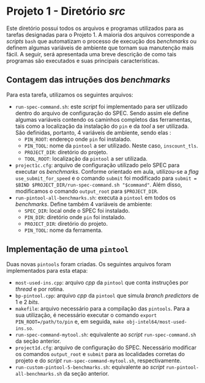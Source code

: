 # Projeto 1 - Diretório *src*

Este diretório possui todos os arquivos e programas utilizados para as tarefas designadas para o Projeto 1. A maioria dos arquivos corresponde a *scripts* `bash` que automatizam o processo de execução dos *benchmarks* ou definem algumas variáveis de ambiente que tornam sua manutenção mais fácil. A seguir, será apresentada uma breve descrição de como tais programas são executados e suas principais características.

## Contagem das intruções dos *benchmarks* 

Para esta tarefa, utilizamos os seguintes arquivos:

- `run-spec-command.sh`: este *script* foi implementado para ser utilizado dentro do arquivo de configuração do SPEC. Sendo assim ele define algumas variáveis contendo os caminhos completos das ferramentas, tais como a localização da instalação do `pin` e da *tool* a ser utilizada. São definidas, portanto, 4 variáveis de ambiente, sendo elas :
  - `PIN_ROOT`: endereço onde `pin` foi instalado.
  - `PIN_TOOL`: nome da `pintool` a ser utilizado. Neste caso, `inscount_tls`.
  - `PROJECT_DIR`: diretório do projeto.
  - `TOOL_ROOT`: localização da `pintool` a ser utilizada.
- `project1c.cfg`: arquivo de configuração utilizado pelo SPEC para executar os *benchmarks*. Conforme orientado em aula, utilizou-se a *flag* `use_submit_for_speed` e o comando `submit` foi modificado para `submit = $BIND $PROJECT_DIR/run-spec-command.sh "$command"`. Além disso, modificamos o comando `output_root` para `$PROJECT_DIR`.
- `run-pintool-all-benchmarks.sh`: executa a `pintool`  em todos os *benchmarks*. Define também 4 variáveis de ambiente:
  - `SPEC_DIR`: local onde o SPEC foi instalado.
  - `PIN_DIR`: diretório onde `pin` foi instalado.
  - `PROJECT_DIR`: diretório do projeto.
  - `PIN_TOOL`: nome da ferramenta.

## Implementação de uma `pintool` 
Duas novas `pintools` foram criadas. Os seguintes arquivos foram implementados para esta etapa:
- `most-used-ins.cpp`: arquivo *cpp* da `pintool` que conta instruções por *thread* e por rotina. 
- `bp-pintool.cpp`: arquivo *cpp* da `pintool` que simula *branch predictors* de 1 e 2 *bits*.
- `makefile`: arquivo necessário para a compilação das `pintools`. Para a sua utilização, é necessário executar o comando `export PIN_ROOT=/path/to/pin` e, em seguida, `make obj-intel64/most-used-ins.so`.
- `run-spec-command-mytool.sh`: equivalente ao *script* `run-spec-command.sh` da seção anterior.
- `project1d.cfg`: arquivo de configuração do SPEC. Necessário modificar os comandos `output_root` e `submit` para as localidades corretas do projeto e do *script* `run-spec-command-mytool.sh`, respectivamente.
- `run-custom-pintool-5-benchmarks.sh`: equivalente ao *script* `run-pintool-all-benchmarks.sh` da seção anterior.

